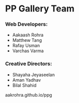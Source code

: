 # PP Gallery Team

### Web Developers:
- Aakaash Rohra
- Matthew Tang
- Rafay Usman
- Varchas Varma

### Creative Directors:
- Shayaha Jeyaseelan
- Aman Yadhav
- Bilal Shahid

aakrohra.github.io/ppg
